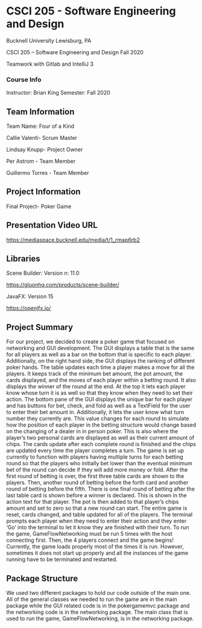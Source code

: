 # CSCI 205 - Software Engineering and Design
Bucknell University
Lewisburg, PA

CSCI 205 – Software Engineering and Design Fall 2020

Teamwork with Gitlab and IntelliJ 3
### Course Info
Instructor: Brian King
Semester: Fall 2020
## Team Information
Team Name: Four of a Kind

Callie Valenti- Scrum Master

Lindsay Knupp- Project Owner

Per Astrom - Team Member

Guillermo Torres - Team Member
## Project Information
Final Project- Poker Game
## Presentation Video URL
https://mediaspace.bucknell.edu/media/t/1_rmap6rb2
## Libraries
Scene Builder: Version n: 11.0

https://gluonhq.com/products/scene-builder/


JavaFX: Version 15

https://openjfx.io/

## Project Summary
For our project, we decided to create a poker game that focused on networking and GUI development. The GUI displays a table that is the same for all players as well as a bar on the bottom that is specific to each player. Additionally, on the right hand side, the GUI displays the ranking of different poker hands. The table updates each time a player makes a move for all the players. It keeps track of the minimum bet amount, the pot amount, the cards displayed, and the moves of each player within a betting round. It also displays the winner of the round at the end. At the top it lets each player know whose turn it is as well so that they know when they need to set their action.
The bottom pane of the GUI displays the unique bar for each player and has buttons for bet, check, and fold as well as a TextField for the user to enter their bet amount in. Additionally, it lets the user know what turn number they currently are. This value changes for each round to simulate how the position of each player in the betting structure would change based on the changing of a dealer in in person poker. This is also where the player’s two personal cards are displayed as well as their current amount of chips. The cards update after each complete round is finished and the chips are updated every time the player completes a turn.
The game is set up currently to function with players having multiple turns for each betting round so that the players who initially bet lower than the eventual minimum bet of the round can decide if they will add more money or fold. After the first round of betting is over, the first three table cards are shown to the players. Then, another round of betting before the forth card and another round of betting before the fifth. There is one final round of betting after the last table card is shown before a winner is declared. This is shown in the action text for that player. The pot is then added to that player’s chips amount and set to zero so that a new round can start. The entire game is reset, cards changed, and table updated for all of the players. The terminal prompts each player when they need to enter their action and they enter ‘Go’ into the terminal to let it know they are finished with their turn.
To run the game, GameFlowNetworking must be run 5 times with the host connecting first. Then, the 4 players connect and the game begins! Currently, the game loads properly most of the times it is run. However, sometimes it does not start up properly and all the instances of the game running have to be terminated and restarted.
## Package Structure
We used two different packages to hold our code outside of the main one. All of the general classes we needed to run the game are in the main package while the GUI related code is in the pokergamemvc package and the networking code is in the networking package. The main class that is used to run the game, GameFlowNetworking, is in the networking package.
